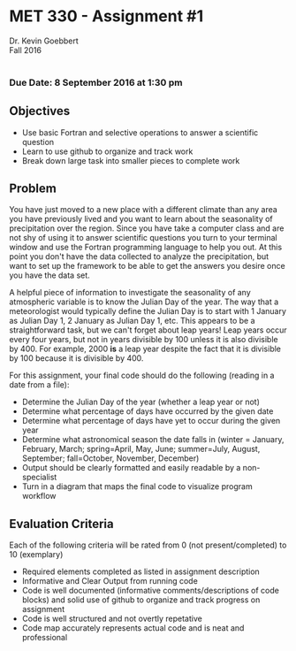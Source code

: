 # MET 330 - Assignment #1
Dr. Kevin Goebbert <br>
Fall 2016 <br>
<br>
### <b>Due Date: 8 September 2016 at 1:30 pm</b><br>
## Objectives
* Use basic Fortran and selective operations to answer a scientific question
* Learn to use github to organize and track work
* Break down large task into smaller pieces to complete work

## Problem
You have just moved to a new place with a different climate than any area you have previously lived and you want to learn about the seasonality of precipitation over the region. Since you have take a computer class and are not shy of using it to answer scientific questions you turn to your terminal window and use the Fortran programming language to help you out. At this point you don't have the data collected to analyze the precipitation, but want to set up the framework to be able to  get the answers you desire once you have the data set. <p>
A helpful piece of information to investigate the seasonality of any atmospheric variable is to know the Julian Day of the year. The way that a meteorologist would typically define the Julian Day is to start with 1 January as Julian Day 1, 2 January as Julian Day 1, etc. This appears to be a straightforward task, but we can't forget about leap years! Leap years occur every four years, but not in years divisible by 100 unless it is also divisible by 400. For example, 2000 <b>is</b> a leap year despite the fact that it is divisible by 100 because it is divisible by 400.<p>
For this assignment, your final code should do the following (reading in a date from a file): <br>
* Determine the Julian Day of the year (whether a leap year or not)
* Determine what percentage of days have occurred by the given date
* Determine what percentage of days have yet to occur during the given year
* Determine what astronomical season the date falls in (winter = January, February, March; spring=April, May, June; summer=July, August, September; fall=October, November, December)
* Output should be clearly formatted and easily readable by a non-specialist
* Turn in a diagram that maps the final code to visualize program workflow

## Evaluation Criteria
Each of the following criteria will be rated from 0 (not present/completed) to 10 (exemplary)
* Required elements completed as listed in assignment description
* Informative and Clear Output from running code
* Code is well documented (informative comments/descriptions of code blocks) and solid use of github to organize and track progress on assignment
* Code is well structured and not overtly repetative
* Code map accurately represents actual code and is neat and professional
